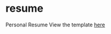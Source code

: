 # resume
Personal Resume
View the template [here](https://www.overleaf.com/latex/templates/cv-for-freshers/jkpwvnrdrxpm#.WPTVsFN962w)
